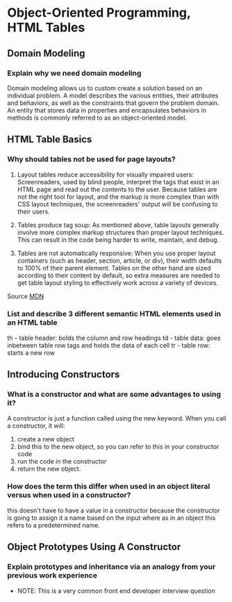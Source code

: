 # Object-Oriented Programming, HTML Tables

## Domain Modeling

### Explain why we need domain modeling

Domain modeling allows us to custom create a solution based on an individual problem. A model describes the various entities, their attributes and behaviors, as well as the constraints that govern the problem domain. An entity that stores data in properties and encapsulates behaviors in methods is commonly referred to as an object-oriented model.

## HTML Table Basics

### Why should tables not be used for page layouts?

1. Layout tables reduce accessibility for visually impaired users: Screenreaders, used by blind people, interpret the tags that exist in an HTML page and read out the contents to the user. Because tables are not the right tool for layout, and the markup is more complex than with CSS layout techniques, the screenreaders' output will be confusing to their users.

2. Tables produce tag soup: As mentioned above, table layouts generally involve more complex markup structures than proper layout techniques. This can result in the code being harder to write, maintain, and debug.

3. Tables are not automatically responsive: When you use proper layout containers (such as header, section, article, or div), their width defaults to 100% of their parent element. Tables on the other hand are sized according to their content by default, so extra measures are needed to get table layout styling to effectively work across a variety of devices.

Source [MDN](https://developer.mozilla.org/en-US/docs/Learn/HTML/Tables/Basics)

### List and describe 3 different semantic HTML elements used in an HTML table

th - table header: bolds the column and row headings
td - table data: goes inbetween table row tags and holds the data of each cell
tr - table row: starts a new row

## Introducing Constructors

### What is a constructor and what are some advantages to using it?

A constructor is just a function called using the new keyword. When you call a constructor, it will:

1. create a new object
2. bind this to the new object, so you can refer to this in your constructor code
3. run the code in the constructor
4. return the new object.

### How does the term this differ when used in an object literal versus when used in a constructor?

this doesn't have to have a value in a constructor because the constructor is going to assign it a name based on the input where as in an object this refers to a predetermined name.

## Object Prototypes Using A Constructor

### Explain prototypes and inheritance via an analogy from your previous work experience

* NOTE: This is a very common front end developer interview question
